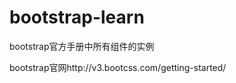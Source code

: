 bootstrap-learn
===============

bootstrap官方手册中所有组件的实例

bootstrap官网http://v3.bootcss.com/getting-started/
